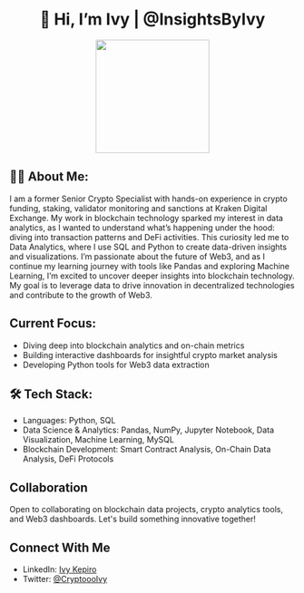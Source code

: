 <div align="center">

# 👋 Hi, I’m Ivy | @InsightsByIvy

</div>

<div align="center">
  <img src="https://media1.giphy.com/media/v1.Y2lkPTc5MGI3NjExMTJoeHZscmxubzdzcHNnZGVzZ3QwNWZlYjR5Y2dkZTlnN3A0eWt3biZlcD12MV9pbnRlcm5hbF9naWZfYnlfaWQmY3Q9Zw/1m4ukmk9Lu90At2FGu/giphy.gif" width="200"/>
</div>


## 👩‍💻 About Me:
I am a former Senior Crypto Specialist with hands-on experience in crypto funding, staking, validator monitoring and sanctions at Kraken Digital Exchange. 
My work in blockchain technology sparked my interest in data analytics, as I wanted to understand what’s happening under the hood: diving into transaction patterns and DeFi activities. 
This curiosity led me to Data Analytics, where I use SQL and Python to create data-driven insights and visualizations.
I’m passionate about the future of Web3, and as I continue my learning journey with tools like Pandas and exploring Machine Learning, I’m excited to uncover deeper insights into blockchain technology. 
My goal is to leverage data to drive innovation in decentralized technologies and contribute to the growth of Web3.

## Current Focus:
- Diving deep into blockchain analytics and on-chain metrics
- Building interactive dashboards for insightful crypto market analysis
- Developing Python tools for Web3 data extraction

## 🛠  Tech Stack:
 - Languages: Python, SQL
 - Data Science & Analytics: Pandas, NumPy, Jupyter Notebook, Data Visualization, Machine Learning, MySQL
 - Blockchain Development: Smart Contract Analysis, On-Chain Data Analysis, DeFi Protocols
 
## Collaboration
Open to collaborating on blockchain data projects, crypto analytics tools, and Web3 dashboards. Let's build something innovative together!

## Connect With Me
- LinkedIn: [Ivy Kepiro](https://www.linkedin.com/in/ivy-kepiro-4a1598137/)
- Twitter: [@CryptoooIvy](https://x.com/CryptoooIvy)

<!---
InsightsByIvy/InsightsByIvy is a ✨ special ✨ repository because its `README.md` (this file) appears on your GitHub profile.
You can click the Preview link to take a look at your changes.
--->
